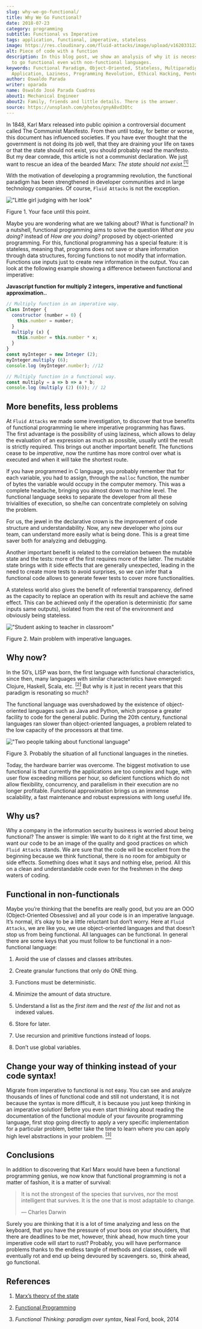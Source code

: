 ```yaml
---
slug: why-we-go-functional/
title: Why We Go Functional?
date: 2018-07-23
category: programming
subtitle: Functional vs Imperative
tags: application, functional, imperative, stateless
image: https://res.cloudinary.com/fluid-attacks/image/upload/v1620331222/blog/why-we-go-functional/cover_zdvaaw.webp
alt: Piece of code with a function
description: In this blog post, we show an analysis of why it is necessary
  to go functional even with non-functional languages.
keywords: Functional Paradigm, Object-Oriented, Stateless, Multiparadigm
  Application, Laziness, Programming Revolution, Ethical Hacking, Pentesting
author: Oswaldo Parada
writer: oparada
name: Oswaldo José Parada Cuadros
about1: Mechanical Engineer
about2: Family, friends and little details. There is the answer.
source: https://unsplash.com/photos/gnyA8vd3Otc
---
```


In 1848, Karl Marx released into public opinion a controversial document
called The Communist Manifesto. From then until today, for better or
worse, this document has influenced societies. If you have ever thought
that the government is not doing its job well, that they are draining
your life on taxes or that the state should not exist, you should
probably read the manifesto. But my dear comrade, this article is not a
communist declaration. We just want to rescue an idea of the bearded
Marx: *The state should not exist*.[<sup>\[1\]</sup>](#r1%20)

With the motivation of developing a programming revolution, the
functional paradigm has been strengthened in developer communities and
in large technology companies. Of course, `Fluid Attacks` is not the
exception.

<div class="imgblock">

!["Little girl judging with her look"](https://res.cloudinary.com/fluid-attacks/image/upload/v1620331220/blog/why-we-go-functional/weird-look_rplmvh.webp)

<div class="title">

Figure 1. Your face until this point.

</div>

</div>

Maybe you are wondering what are we talking about? What is functional?
In a nutshell, functional programming aims to solve the question *What
are you doing?* instead of *How are you doing?* proposed by
object-oriented programming. For this, functional programming has a
special feature: it is stateless, meaning that, programs does not save
or share information through data structures, forcing functions to not
modify that information. Functions use inputs just to create new
information in the output. You can look at the following example showing
a difference between functional and imperative:

**Javascript function for multiply 2 integers, imperative and functional
approximation..**

``` javascript
// Multiply function in an imperative way.
class Integer {
  constructor (number = 0) {
    this.number = number;
  }
  multiply (x) {
    this.number = this.number * x;
  }
}
const myInteger = new Integer (2);
myInteger.multiply (6);
console.log (myInteger.number); //12

// Multiply function in a functional way.
const multiply = a => b => a * b;
console.log (multiply (2) (6)); // 12
```

## More benefits, less problems

At `Fluid Attacks` we made some investigation, to discover that true
benefits of functional programming lie where imperative programming has
flaws. The first advantage is the possibility of using laziness, which
allows to delay the evaluation of an expression as much as possible,
usually until the result is strictly required. This brings out another
important benefit. The functions cease to be *imperative*, now the
runtime has more control over what is executed and when it will take the
shortest route.

If you have programmed in C language, you probably remember that for
each variable, you had to assign, through the `malloc` function, the
number of bytes the variable would occupy in the computer memory. This
was a complete headache, bringing you almost down to machine level. The
functional language seeks to separate the developer from all these
trivialities of execution, so she/he can concentrate completely on
solving the problem.

For us, the jewel in the declarative crown is the improvement of code
structure and understandability. Now, any new developer who joins our
team, can understand more easily what is being done. This is a great
time saver both for analyzing and debugging.

Another important benefit is related to the correlation between the
mutable state and the tests: more of the first requires more of the
latter. The mutable state brings with it side effects that are generally
unexpected, leading in the need to create more tests to avoid surprises,
so we can infer that a functional code allows to generate fewer tests to
cover more functionalities.

A stateless world also gives the benefit of referential transparency,
defined as the capacity to replace an operation with its result and
achieve the same effect. This can be achieved only if the operation is
deterministic (for same inputs same outputs), isolated from the rest of
the environment and obviously being stateless.

<div class="imgblock">

!["Student asking to teacher in classroom"](https://res.cloudinary.com/fluid-attacks/image/upload/v1620331220/blog/why-we-go-functional/functional-joke_guhe3b.webp)

<div class="title">

Figure 2. Main problem with imperative languages.

</div>

</div>

## Why now?

In the 50’s, LISP was born, the first language with functional
characteristics, since then, many languages with similar characteristics
have emerged: Clojure, Haskell, Scala, etc. [<sup>\[2\]</sup>](#r2%20)
But why is it just in recent years that this paradigm is resonating so
much?

The functional language was overshadowed by the existence of
object-oriented languages such as Java and Python, which propose a
greater facility to code for the general public. During the 20th
century, functional languages ran slower than object-oriented languages,
a problem related to the low capacity of the processors at that time.

<div class="imgblock">

!["Two people talking about functional language"](https://res.cloudinary.com/fluid-attacks/image/upload/v1620331219/blog/why-we-go-functional/haskell-back-then_ubrezx.webp)

<div class="title">

Figure 3. Probably the situation of all functional languages in the nineties.

</div>

</div>

Today, the hardware barrier was overcome. The biggest motivation to use
functional is that currently the applications are too complex and huge,
with user flow exceeding millions per hour, so deficient functions which
do not allow flexibility, concurrency, and parallelism in their
execution are no longer profitable. Functional approximation brings us
an immense scalability, a fast maintenance and robust expressions with
long useful life.

## Why us?

Why a company in the information security business is worried about
being functional? The answer is simple: We want to do it right at the
first time, we want our code to be an image of the quality and good
practices on which `Fluid Attacks` stands. We are sure that the code
will be excellent from the beginning because we think functional, there
is no room for ambiguity or side effects. Something does what it says
and nothing else, period. All this on a clean and understandable code
even for the freshmen in the deep waters of coding.

## Functional in non-functionals

Maybe you’re thinking that the benefits are really good, but you are an
OOO (Object-Oriented Obsessive) and all your code is in an imperative
language. It’s normal, it’s okay to be a little reluctant but don’t
worry. Here at `Fluid Attacks`, we are like you, we use object-oriented
languages and that doesn’t stop us from being functional. All languages
can be functional. In general there are some keys that you must follow
to be functional in a non-functional language:

1. Avoid the use of classes and classes attributes.

2. Create granular functions that only do ONE thing.

3. Functions must be deterministic.

4. Minimize the amount of data structure.

5. Understand a list as the *first item* and the *rest of the list* and
    not as indexed values.

6. Store for later.

7. Use recursion and primitive functions instead of loops.

8. Don’t use global variables.

## Change your way of thinking instead of your code syntax\!

Migrate from imperative to functional is not easy. You can see and
analyze thousands of lines of functional code and still not understand,
it is not because the syntax is more difficult, it is because you just
keep thinking in an imperative solution\! Before you even start thinking
about reading the documentation of the functional module of your
favourite programming language, first stop going directly to apply a
very specific implementation for a particular problem, better take the
time to learn where you can apply high level abstractions in your
problem. [<sup>\[3\]</sup>](#r3%20)

## Conclusions

In addition to discovering that Karl Marx would have been a functional
programming genius, we now know that functional programming is not a
matter of fashion, it is a matter of survival:

> It is not the strongest of the species that survives, nor the most
> intelligent that survives. It is the one that is most adaptable to
> change.
>
> —  Charles Darwin

Surely you are thinking that it is a lot of time analyzing and less on
the keyboard, that you have the pressure of your boss on your shoulders,
that there are deadlines to be met, however, think ahead, how much time
your imperative code will start to rust? Probably, you will have
performance problems thanks to the endless tangle of methods and
classes, code will eventually rot and end up being devoured by
scavengers. so, think ahead, go functional.

## References

1. [Marx’s theory of the
    state](https://en.wikipedia.org/wiki/Marx%27s_theory_of_the_state)

2. [Functional
    Programming](https://en.wikipedia.org/wiki/Functional_programming)

3. *Functional Thinking: paradigm over syntax*, Neal Ford, book, 2014
